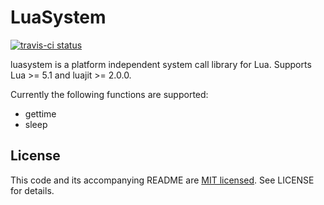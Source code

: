 LuaSystem
======

[![travis-ci status](https://travis-ci.org/o-lim/luasystem.svg?branch=master)](https://travis-ci.org/o-lim/luasystem/builds)


luasystem is a platform independent system call library for Lua.
Supports Lua >= 5.1 and luajit >= 2.0.0.

Currently the following functions are supported:
* gettime
* sleep

License
-------

This code and its accompanying README are
[MIT licensed](http://www.opensource.org/licenses/mit-license.php).
See LICENSE for details.

